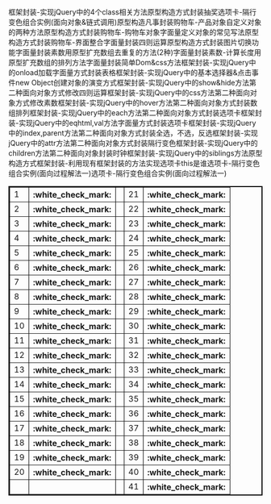 <table border="2" bordercolor="black" cellspacing="0" cellpadding="5">  
<tr><td>1</td>框架封装-实现jQuery中的4个class相关方法<th>:white_check_mark:</th><td></td><td>21</td>原型构造方式封装抽奖<th>:white_check_mark:</th></tr>
<tr><td>2</td>选项卡-隔行变色组合实例(面向对象&链式调用)<th>:white_check_mark:</th><td></td><td>22</td>原型构造凡事封装购物车-产品对象<th>:white_check_mark:</th></tr>
<tr><td>3</td>自定义对象的两种方法<th>:white_check_mark:</th><td></td><td>23</td>原型构造方式封装购物车-购物车对象<th>:white_check_mark:</th></tr>
<tr><td>4</td>字面量定义对象的常见写法<th>:white_check_mark:</th><td></td><td>24</td>原型构造方式封装购物车-界面整合<th>:white_check_mark:</th></tr>
<tr><td>5</td>字面量封装四则运算<th>:white_check_mark:</th><td></td><td>25</td>原型构造方式封装图片切换功能<th>:white_check_mark:</th></tr>
<tr><td>6</td>字面量封装素数<th>:white_check_mark:</th><td></td><td>26</td>用原型扩充数组去重复的方法(2种)<th>:white_check_mark:</th></tr>
<tr><td>7</td>字面量封装素数-计算长度<th>:white_check_mark:</th><td></td><td>27</td>用原型扩充数组的排列方法<th>:white_check_mark:</th></tr>
<tr><td>8</td>字面量封装简单Dom&css方法<th>:white_check_mark:</th><td></td><td>28</td>框架封装-实现jQuery中的onload加载<th>:white_check_mark:</th></tr>
<tr><td>9</td>字面量方式封装表格<th>:white_check_mark:</th><td></td><td>29</td>框架封装-实现jQuery中的基本选择器&点击事件</td><th>:white_check_mark:</th></tr>
<tr><td>10</td>new Object创建对象的演变方式<th>:white_check_mark:</th><td></td><td>30</td>框架封装-实现jQuery中的show&hide方法<th>:white_check_mark:</th></tr>
<tr><td>11</td>第二种面向对象方式修改四则运算<th>:white_check_mark:</th><td></td><td>31</td>框架封装-实现jQuery中的css方法<th>:white_check_mark:</th></tr>
<tr><td>12</td>第二种面向对象方式修改素数<th>:white_check_mark:</th><td></td><td>32</td>框架封装-实现jQuery中的hover方法<th>:white_check_mark:</th></tr>
<tr><td>13</td>第二种面向对象方式封装数组排列<th>:white_check_mark:</th><td></td><td>33</td>框架封装-实现jQuery中的each方法<th>:white_check_mark:</th></tr>
<tr><td>14</td>第二种面向对象方式封装选项卡<th>:white_check_mark:</th><td></td><td>34</td>框架封装-实现jQuery中的eq</td>html,val方法<th>:white_check_mark:</th></tr>
<tr><td>15</td>字面量方式封装选项卡<th>:white_check_mark:</th><td></td><td>35</td>框架封装-实现jQuery中的index,parent方法<th>:white_check_mark:</th></tr>
<tr><td>16</td>第二种面向对象方式封装全选，不选，反选<th>:white_check_mark:</th><td></td><td>36</td>框架封装-实现jQuery中的attr方法<th>:white_check_mark:</th></tr>
<tr><td>17</td>第二种面向对象方式封装隔行变色<th>:white_check_mark:</th><td></td><td>37</td>框架封装-实现jQuery中的children方法<th>:white_check_mark:</th></tr>
<tr><td>18</td>第二种面向对象封装时钟<th>:white_check_mark:</th><td></td><td>38</td>框架封装-实现jQuery中的siblings方法<th>:white_check_mark:</th></tr>
<tr><td>19</td>原型构造方式<th>:white_check_mark:</th><td></td><td>39</td>框架封装-利用现有框架封装的方法实现选项卡<th>:white_check_mark:</th></tr>
<tr><td>20</td>this是谁<th>:white_check_mark:</th><td></td><td>40</td>选项卡-隔行变色组合实例(面向过程解法一)<th>:white_check_mark:</th></tr>
<tr><td></td><th></th><td></td><td>41</td>选项卡-隔行变色组合实例(面向过程解法一)<th>:white_check_mark:</th></tr>
</table>
